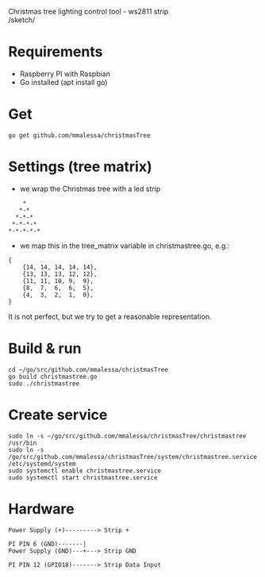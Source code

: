Christmas tree lighting control tool - ws2811 strip  
/sketch/

# Requirements
- Raspberry PI with Raspbian
- Go installed (apt install go)

# Get
```
go get github.com/mmalessa/christmasTree
```

# Settings (tree matrix)
- we wrap the Christmas tree with a led strip
```
    *
   *-*
  *-*-*
 *-*-*-*
*-*-*-*-*
```
- we map this in the tree_matrix variable in christmastree.go, e.g.:
```
{
    {14, 14, 14, 14, 14},
    {13, 13, 13, 12, 12},
    {11, 11, 10, 9,  9},
    {8,  7,  6,  6,  5},
    {4,  3,  2,  1,  0},
}
```
It is not perfect, but we try to get a reasonable representation.


# Build & run
```
cd ~/go/src/github.com/mmalessa/christmasTree
go build christmastree.go
sudo ./christmastree
```

# Create service
```
sudo ln -s ~/go/src/github.com/mmalessa/christmasTree/christmastree /usr/bin
sudo ln -s /go/src/github.com/mmalessa/christmasTree/system/christmastree.service /etc/systemd/system
sudo systemctl enable christmastree.service
sudo systemctl start christmastree.service
```

# Hardware
```
Power Supply (+)---------> Strip +

PI PIN 6 (GND)-------|
Power Supply (GND)---+---> Strip GND

PI PIN 12 (GPIO18)-------> Strip Data Input
```
